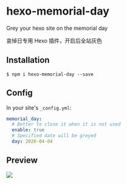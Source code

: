 # hexo-memorial-day

Grey your hexo site on the memorial day

哀悼日专用 Hexo 插件，开启后全站灰色

## Installation

```shell
$ npm i hexo-memorial-day --save
```

## Config

In your site's `_config.yml`:

```yaml
memorial_day:
  # Better to close it when it is not used
  enable: true
  # Specified date will be greyed
  day: 2020-04-04
```

## Preview

![](https://static.zkqiang.cn/images/20200722192658.png-slim)

